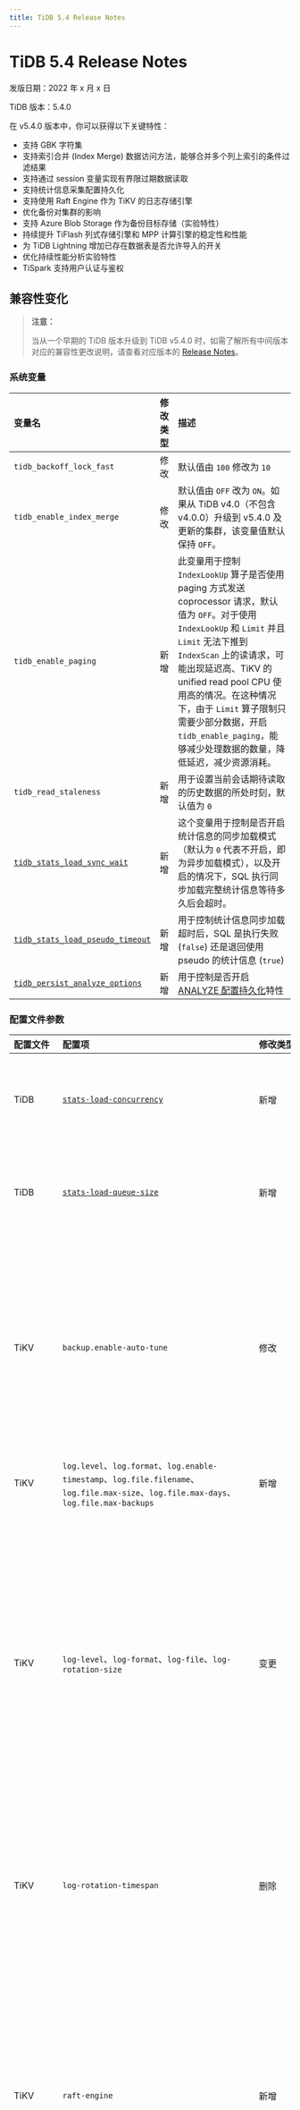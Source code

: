 ```yaml
---
title: TiDB 5.4 Release Notes
---
```


# TiDB 5.4 Release Notes

发版日期：2022 年 x 月 x 日

TiDB 版本：5.4.0

在 v5.4.0 版本中，你可以获得以下关键特性：

+ 支持 GBK 字符集
+ 支持索引合并 (Index Merge) 数据访问方法，能够合并多个列上索引的条件过滤结果
+ 支持通过 session 变量实现有界限过期数据读取
+ 支持统计信息采集配置持久化
+ 支持使用 Raft Engine 作为 TiKV 的日志存储引擎
+ 优化备份对集群的影响
+ 支持 Azure Blob Storage 作为备份目标存储（实验特性）
+ 持续提升 TiFlash 列式存储引擎和 MPP 计算引擎的稳定性和性能
+ 为 TiDB Lightning 增加已存在数据表是否允许导入的开关
+ 优化持续性能分析实验特性
+ TiSpark 支持用户认证与鉴权

## 兼容性变化

> **注意：**
>
> 当从一个早期的 TiDB 版本升级到 TiDB v5.4.0 时，如需了解所有中间版本对应的兼容性更改说明，请查看对应版本的 [Release Notes](/releases/release-notes.md)。

### 系统变量

|  变量名    |  修改类型    |  描述    |
| :---------- | :----------- | :----------- |
|  `tidb_backoff_lock_fast` | 修改 | 默认值由 `100` 修改为 `10` |
| `tidb_enable_index_merge` | 修改 | 默认值由 `OFF` 改为 `ON`。如果从 TiDB v4.0（不包含 v4.0.0）升级到 v5.4.0 及更新的集群，该变量值默认保持 `OFF`。 |
| `tidb_enable_paging`  | 新增 | 此变量用于控制 `IndexLookUp` 算子是否使用 paging 方式发送 coprocessor 请求，默认值为 `OFF`。对于使用 `IndexLookUp` 和 `Limit` 并且 `Limit` 无法下推到 `IndexScan` 上的读请求，可能出现延迟高、TiKV 的 unified read pool CPU 使用高的情况。在这种情况下，由于 `Limit` 算子限制只需要少部分数据，开启 `tidb_enable_paging`，能够减少处理数据的数量，降低延迟，减少资源消耗。 |
| `tidb_read_staleness` | 新增 | 用于设置当前会话期待读取的历史数据的所处时刻，默认值为 `0` |
| [`tidb_stats_load_sync_wait`](/system-variables.md#tidb_stats_load_sync_wait-从-v540-版本开始引入) | 新增 | 这个变量用于控制是否开启统计信息的同步加载模式（默认为 `0` 代表不开启，即为异步加载模式），以及开启的情况下，SQL 执行同步加载完整统计信息等待多久后会超时。 |
| [`tidb_stats_load_pseudo_timeout`](/system-variables.md#tidb_stats_load_pseudo_timeout-从-v540-版本开始引入) | 新增 | 用于控制统计信息同步加载超时后，SQL 是执行失败(`false`) 还是退回使用 pseudo 的统计信息 (`true`) |
| [`tidb_persist_analyze_options`](/system-variables.md#tidb_persist_analyze_options-从-v540-版本开始引入)  | 新增  | 用于控制是否开启[ ANALYZE 配置持久化](/statistics.md#analyze-配置持久化)特性 |

### 配置文件参数

|  配置文件    |  配置项    |  修改类型    |  描述    |
| :---------- | :----------- | :----------- | :----------- |
| TiDB | [`stats-load-concurrency`](/tidb-configuration-file.md#stats-load-concurrency-从-v540-版本开始引入) | 新增 |  用于设置 TiDB 统计信息同步加载功能可以并发处理的最大列数，默认值为 `5`             |
| TiDB | [`stats-load-queue-size`](/tidb-configuration-file.md#stats-load-queue-size-从-v540-版本开始引入)   | 新增 |  用于设置 TiDB 统计信息同步加载功能最多可以缓存多少列的请求，默认值为 `1000`             |
| TiKV | `backup.enable-auto-tune` | 修改 | 在 v5.3.0 中默认值为 `false`，自 v5.4.0 起默认值改为 `true`。表示在集群资源占用率较高的情况下，是否允许 BR 自动限制备份使用的资源以求减少对集群的影响。在默认配置下，备份速度可能下降。 |
| TiKV | `log.level`、`log.format`、`log.enable-timestamp`、`log.file.filename`、`log.file.max-size`、`log.file.max-days`、`log.file.max-backups` | 新增  | 参数说明见 [TiKV 配置文件 - log](/tikv-configuration-file.md#log-从-v540-版本开始引入)。 |
| TiKV | `log-level`、`log-format`、`log-file`、`log-rotation-size` | 变更 | 将 TiKV log 参数名改为与 TiDB log 参数一致的命名方式，即 `log.level`、`log.format`、`log.enable-timestamp`。如果 TiKV log 参数为非默认值则保持兼容；如果同时配置 TiKV log 参数和 TiDB log 命名方式的参数，使用 TiDB log 命名方式的参数。详情参见 [TiKV 配置文件 - log](/tikv-configuration-file.md#log-从-v540-版本开始引入)。 |
| TiKV  |  `log-rotation-timespan`  | 删除 |  轮换日志的时间跨度。当超过该时间跨度，日志文件会被轮换，即在当前日志文件的文件名后附加一个时间戳，并创建一个新文件。 |
| TiKV | `raft-engine` | 新增 | 包含 `enable`、`dir`、`batch-compression-threshold`、`bytes-per-sync`、`target-file-size`、`purge-threshold`、`recovery-mode`、`recovery-read-block-size`、`recovery-read-block-size`、`recovery-threads`，详情参见 [TiKV 配置文件：raft-engine](/tikv-configuration-file.md#raft-engine)。|
| TiKV | `snap-generator-pool-size` | 新增 | `snap-generator` 线程池大小，默认值为 `2` |
| TiKV | `raftstore.raft-log-gc-tick-interval` | 修改 | 默认值修改为 `3s` |
| TiKV | `raftstore.raft-log-compact-sync-interval` | 新增 | 控制 CompactLog 命令的间隔，默认值为 `2s` |
| PD | `log.level` | 修改 | 默认值由 "INFO" 改为 "info"，保证大小写不敏感 |
| PD | `hot-regions-write-interval` | 新增 |  设置 PD 存储 Hot Region 信息的时间间隔。默认值为 `10m`。 |
| PD | `hot-regions-reserved-days` | 新增 | 设置 PD 保留的 Hot Region 信息的最长时间。默认值为 `7`。
| TiFlash | `profile.default.enable_elastic_threadpool` | 新增  |  表示是否启用可自动扩展的线程池。打开该配置项可以显著提高 TiFlash 在高并发场景的 CPU 利用率。默认值为 `false`。|
| TiDB Data Migration (DM) | `collation_compatible` | 同步 CREATE 语句中缺省 Collation 的方式，可选 "loose" 和 "strict"，默认为 "loose"。 |
| TiFlash | `storage.format_version` | 新增可选值 | 表示 DTFile 储存文件格式，默认值为 `2`。|
| TiFlash | `logger.count` | 修改 | 默认值修改为 `10` |
| TiFlash | `status.metrics_port` | 修改 | 默认值修改为 `8234` |
| TiFlash | `raftstore.apply-pool-size` | 新增 | 处理 Raft 数据落盘的线程池中线程的数量，默认值为 `4`。 |
| TiFlash | `raftstore.store-pool-size` | 新增 | 处理 Raft 的线程池中线程的数量，即 Raftstore 线程池的大小，默认值为 `4`。 |
| TiCDC | `enable-tidb-extension` | 新增 |  开启该配置项后，TiCDC 在 Canal-JSON 协议格式中附加 TiDB 扩展字段。                  |
| TiCDC | `max-message-bytes` | 修改 | 将 Kafka sink 模块的 `max-message-bytes` 默认值设置为 `10M`  |
| TiCDC | `partition-num`      | 修改 | 将 Kafka Sink `partition-num` 的默认值改由 `4` 为 `3`，使 TiCDC 更加平均地分发消息到各个 Kafka partition |

### 其他

- TiDB Dashboard 默认不再使用 `root` + 空密码登录。

    从 v5.4.0开始，使用 TiUP 启动集群时推荐使用 `start --initial`。执行该操作启动集群后，会为 `root` 账号自动生成一个随机密码，`root` 账号登录 Dashboard 需要使用这个密码。

- 为 TiDB 和 PD 之间新增接口。使用 `information_schema.TIDB_HOT_REGIONS_HISTORY` 系统表时，TiDB 需要使用匹配的 PD 版本。
- TiDB Server、PD Server 和 TiKV Server 将采用统一的参数命名方式来管理日志命名、输出格式、轮转和过期的规则。参见 [TiKV 配置文件 - log](/tikv-configuration-file.md#log-从-v540-版本开始引入)。

## 新功能

### SQL

- **TiDB 从 v5.4.0 起支持 GBK 字符集**

    在 v5.4.0 前，TiDB 支持 `ascii`、`binary`、`latin1`、`utf8` 和 `utf8mb4` 字符集。为了更好的支持中文用户，TiDB 从 v5.4.0 版本开始支持 GBK 字符集，同时支持 `gbk_bin` 和 `gbk_chinese_ci` 两种排序规则。

    在使用 GBK 字符集时，请注意以下兼容性限制：

    - TiFlash 暂不支持 GBK 字符。
    - TiCDC 暂不支持 GBK 字符。
    - 如果 `character_set_client` 和 `character_set_connection` 都是 `gbk` 时，处理非法 GBK 字符与 MySQL 存在兼容性问题。
    - `character_set_client` 在处理 `prepare` 语句时可能出现兼容性问题。
    - TiDB 不支持 `_gbk"xxx"` 的用法，但是支持 `_utf8mb4"xxx"` 的用法。而 MySQL 对于 `_charset"xxx"` 的用法都支持。
    - TiDB Lightning 在 v5.4.0 之前不支持导入 `charset=GBK` 的表。BR 在 v5.3.0 之前不支持恢复 `charset=GBK` 的表。

### 安全

- **TiSpark 支持用户认证与鉴权**

    TiSpark 提供数据库和表级别的读写授权验证以及数据库用户认证验证。开启该功能后，能避免业务侧未经授权运行抽数等批量任务获取数据，提高线上集群的稳定性和数据安全性。从 TiSpark v2.5.0 起开始支持。

    该功能默认关闭。开启后，如果用户没有对应的权限，通过 TiSpark 操作会抛出对应的异常。

### 性能

- **新增 Raft Engine（实验特性）**

    支持使用 [Raft Engine](https://github.com/tikv/raft-engine) 作为 TiKV 的日志存储引擎。与使用 RocksDB 相比，Raft Engine 可以减少至多 40% 的 TiKV I/O 写流量和 10% 的 CPU 使用，同时在特定负载下提升 5% 左右前台吞吐，减少 20% 尾延迟。

    由于 Raft Engine 涉及数据格式改动，目前仍属于实验特性，并默认关闭。同时请注意最新的 Raft Engine 不与 v5.4.0 版本前的 Raft Engine 兼容。因此在进行跨越 v5.4.0 版本的升级和降级之前，需要确保已有 TiKV 节点上的 Raft Engine 已被关闭。

    [用户文档](/tikv-configuration-file.md#raft-engine)

- **持续提升 TiFlash 列式存储引擎和 MPP 计算引擎的稳定性和性能**

    - 支持将更多函数下推至 MPP 引擎
        - 字符串函数：`LPAD()`、`RPAD()`、`STRCMP()`
        - 日期时间函数：`ADDDATE()`、`DATE_ADD()`、`DATE_SUB()`、`SUBDATE()`、`QUARTER()`
    - 引入动态线程池，提升资源利用率（实验特性）
    - 新增或修改一些 TiFlash 已有配置的默认值，提升 TiFlash 的性能和稳定性
    - 提升由行存到列存数据同步处理时对 raft log 的解码 (decoding) 效率，此环节的 CPU 使用率最多可降低 90%
    - TiFlash 调整了文件系统中 Delta Tree 相关的默认参数，使之更适合一般的生产环境

- **通过 session 变量实现有界限过期数据读取**

    TiDB 是基于 Raft 协议的多副本分布式数据库。面对高并发，高吞吐业务场景，可以通过follower 节点实现读性能扩展，构建读写分离架构。

    针对不同的业务场景，follower 提供强一致读和弱一致过期读两种读模式。强一致读满足数据实时性要求严格的业务场景，但是因为 leader 和 follower 的数据同步延迟、吞吐较低、延迟较高，特别是在跨机房架构下延迟问题被进一步放大。

    在对数据实时性要求不高的业务场景下，可以选择过期读模式。使用该模式可以降低延迟和提升吞吐。TiDB 目前支持通过显示只读事务或 SQL 语句的方式实现过期读。两种方式均支持指定时间的精确过期读和指定时间边界的过期读两种模式，详细用法请参考[过期读文档](/read-historical-data.md)。

    从 v5.4.0 版本开始 TiDB 支持通过 session 变量设置有界限过期读，进一步提升易用性，具体设置如下：

    ```sql
    set @@tidb_replica_read=leader_and_follower
    set @@tidb_read_staleness="-5"
    ```

    通过该设置，可以实现就近选取 leader 或 follower 节点，并读取 5 秒钟前的最新过期数据，满足准实时场景下低延迟高吞吐数据访问的业务诉求，降低研发门槛，提升易用性。

- **TiDB 正式发布索引合并 (Index Merge) 功能**

    [索引合并](/explain-index-merge.md) 是在 TiDB v4.0 版本中作为实验特性引入的一种查询执行方式的优化，可以大幅提高查询在扫描多列数据时条件过滤的效率。例如对以下的查询，若 `WHERE` 子句中两个 `OR` 连接的过滤条件在各自包含的 _key1_ 与 _key2_ 两个列上都存在索引，则 _索引合并_ 可以同时利用  _key1_ 与 _key2_ 上的索引分别进行过滤，然后合并出最终的结果。

    ```sql
    SELECT * FROM table WHERE key1 <= 100 OR key2 = 200;
    ```

    以往 TiDB 在一个表上的查询只能使用一个索引，无法同时使用多个索引进行条件过滤。相较以往，_索引合并_ 避免了此情况下可能不必要的大量数据扫描，也可以使得需要灵活查询不特定多列数据组合的用户利用单列上的索引达到高效稳定的查询，无需大量构建多列复合索引。

    本版本正式发布了 _索引合并 (Index Merge)_ 特性，但仍存在以下的使用条件和限制（详情请参见[用户文档](/explain-index-merge.md)）：

    目前 TiDB 的 _索引合并_ 优化只限于 _析取范式_ (X<sub>1</sub> ⋁ X<sub>2</sub> ⋁ …X<sub>n</sub>)，即 `WHERE` 子句中过滤条件连接词为 `OR`。

    如果全新部署的集群版本为 v5.4.0 或以上，此特性默认开启。如果是从 v5.4.0 以前的版本升级到 v5.4.0 或以上的，默认保持升级前此特性的开闭状态（v4.0 之前无此项特性的版本也视同关闭），需要由用户自己决定是否开启。

### 稳定性

- **支持统计信息采集配置持久化**

    统计信息是优化器生成执行计划时所参考的基础信息之一，统计信息的准确性直接影响生成的执行计划是否合理。为了保证统计信息的准确性，有时候需要针对不同的表、分区、索引设置不同的采集配置项。

    TiDB 从 v5.4.0 版本开始支持通过 `analyze` 命令采集统计信息并持久化指定的配置项，方便后续的统计信息采集沿用已有配置项。具体配置项信息请参考 [`Analyze` 文档](/sql-statements/sql-statement-analyze-table.md#analyze)的 `AnalyzeOption` 章节。

    - 开启采集配置项持久化

        设置 `tidb_analyze_version = 2` 且 `tidb_persist_analyze_options = true` 会开启配置项持久化。开启后，手动 analyze 指定的所有配置项会被持久化并覆盖已有选项。后续的手动或自动 analyze 任务会沿用已有配置项进行统计信息采集，直到持久化功能关闭或用户手动指定新的采集配置项。

    - 关闭采集配置项持久化

        设置 `tidb_analyze_version = 1` 或 `tidb_persist_analyze_options = false` 会关闭采集配置项持久化功能。持久化关闭后，已有配置项不会被删除，但不记录新增配置项。新采集任务不会沿用已有的持久化配置项，再次开启采集配置项持久化将会直接使用已有的配置项进行统计信息采集。如果需要更新已有的配置项，请手动执行 `analyze` 命令并指定新的采集配置项。


## 高可用和容灾

- **优化备份对集群的影响**

    Backup & Restore (BR) 增加了备份线程自动调节功能。该功能通过监控集群资源的使用率自动调节备份的线程数的方式，降低备份过程对集群的影响。在某些 Case 验证中，通过增加集群用于备份的资源和开启备份线程自动调节功能，备份的影响可以降低到 10% 以下。

    该功能默认开启，但是如果你在离线环境中进行备份，可以关闭该功能来获得更高的备份速度。

    详细文档请阅读 [BR 自动调节](/br/br-features.md#自动调节-从-v54-版本开始引入)。

- **支持 Azure Blob Storage 作为备份目标存储（实验特性）**

    Backup & Restore (BR) 支持 Azure Blob Storage 作为备份的远端目标存储。在 Azure Cloud 环境部署 TiDB 的用户，可以支持使用该功能将集群数据备份到 Azure Blob Storage 服务中。

    该功能目前是实验特性，详细情况参考 [BR 支持 Azure Blob Storage 远端存储](/br/backup-and-restore-azblob.md)。


### 数据迁移

- **为 TiDB Lightning 增加已存在数据表是否允许导入的开关**

    为 TiDB Lightning 增加 `incremental-import` 开关。默认值为 `false`，表明目标表已存在数据时将不会执行导入。将默认值改为 `true` 则继续导入。注意，当使用并行导入特性时，需要将该配置项设为 `true`。

- **在 TiDB Lightning 中添加重复数据的检测**

    在 `backend=local` 模式下，数据导入完成之前 TiDB Lightning 会输出冲突数据，然后从数据库中删除这些冲突数据。用户可以在导入完成后解析冲突数据，并根据业务规则选择适合的数据进行插入。建议根据冲突数据清洗上游数据源，避免在后续增量数据迁移阶段遇到冲突数据而造成数据不一致。

- **在 TiDB Data Migration (DM) 中 优化 relay log 的使用方式**

    - 恢复 `source` 配置中 `enable-relay` 开关
    - 增加 `start-relay` 或 `stop-relay` 命令中动态开启或关闭 relay log 的功能
    - relay log 的开启状态与 `source` 绑定，source 迁移到任意 DM-worker 均保持原有开启或关闭状态
    - relay log 的存放路径移至 DM-worker 配置文件

- **在 DM 中优化排序规则的处理方式**

    增加 `collation_compatible` 开关，支持 `strict` 和 `loose`（默认）两种模式。如果对排序规则要求不严格，允许排序规则不一致，使用默认的 `loose` 模式可使同步正常进行；如果对排序规则要求严格，排序规则不一致导致报错，则可以使用 `strict` 模式。

- **在 DM 中 优化 `transfer source`，支持平滑执行同步任务**

    当 DM-worker 所在各节点负载不均衡时，`transfer source` 命令可用于手动将某 `source` 配置迁移到其他节点。优化后的 `transfer source` 简化了用户操作步骤，不再要求先暂停所有关联 task 而是直接执行平滑迁移，DM 将在内部完成所需操作。

- **DM OpenAPI 特性 GA**

    DM 支持通过 API 的方式进行日常管理，包括增加数据源、管理任务等。本次更新 OpenAPI 从实验特性转为正式特性。

### 问题诊断效率

- **Top SQL（实验特性）**

    新推出实验性特性 Top SQL（默认关闭），帮助用户轻松找到节点中负载贡献较大的查询。

    [用户文档](/dashboard/top-sql.md)

### TiDB 数据共享订阅

- **优化 TiCDC 对集群的影响**

    大幅降低了 TiCDC 启用后，对 TiDB 集群的性能影响。在实验室环境中，TiCDC 对 TiDB 的性能影响可以降低到 5% 以下。

### 部署及运维

- **持续性能分析（实验特性）**

    - 支持更多组件：支持 TiFlash 组件查看 CPU Profiling
    - 支持更方便的查看形式：支持以火焰图形式查看 CPU Profiling 和 Goroutine 结果。
    - 支持更多部署环境：支持在 TiDB Operator 部署环境下启用持续性能分析功能。

    该功能默认关闭，需进入 TiDB Dashboard 持续性能分析页面开启，开启方法见[用户文档](/dashboard/continuous-profiling.md)。

    要使用持续性能分析功能，集群须由 TiUP v1.9.0 及以上版本或 TiDB Operator vx.x.x（TBD）及以上版本升级或安装。

## 提升改进

+ TiDB

    - 新增系统变量 `tidb_enable_paging`，开启该功能可显著降低使用 `IndexLookUp` 和 `Limit` 并且 `Limit` 数据较小且无法下推到 `IndexScan` 上的读请求的延迟 [#30578](https://github.com/pingcap/tidb/issues/30578)

+ TiKV

    - Coprocessor 支持分页 API 进行流式处理 [#11448](https://github.com/tikv/tikv/issues/11448)
    - 支持 `read-through-lock`，使读操作不需要等待清理 secondary lock [#11402](https://github.com/tikv/tikv/issues/11402)
    - 增加了磁盘保护机制，尽量避免磁盘空间耗尽导致 panic [#10960](https://github.com/tikv/tikv/issues/10960) [#10959](https://github.com/tikv/tikv/issues/10959) [#10926](https://github.com/tikv/tikv/issues/10926) [#10925](https://github.com/tikv/tikv/issues/10925) [#10895](https://github.com/tikv/tikv/issues/10895) [#10894](https://github.com/tikv/tikv/issues/10894) [#10868](https://github.com/tikv/tikv/issues/10868) [#10840](https://github.com/tikv/tikv/issues/10840) [#10839](https://github.com/tikv/tikv/issues/10839) [#10819](https://github.com/tikv/tikv/issues/10819) [#10801](https://github.com/tikv/tikv/issues/10801)
    - 日志支持存档和轮替 [#11651](https://github.com/tikv/tikv/issues/11651)
    - 减少 Raft 客户端的系统调用并提高 CPU 效率 [#11309](https://github.com/tikv/tikv/issues/11309)
    - Coprocessor 支持下推 substring 到 TiKV [#11495](https://github.com/tikv/tikv/issues/11495)
    - 通过跳过读锁提高在 RC 隔离级别中扫描的性能 [#11485](https://github.com/tikv/tikv/issues/11485)
    - 减少备份使用的默认线程池大小，并在压力大时限制其使用 [#11000](https://github.com/tikv/tikv/issues/11000)
    - 支持动态调整 Apply 和 Store 线程池大小 [#11159](https://github.com/tikv/tikv/issues/11159)
    - 支持配置 `snap-generator` 线程池大小 [#11247](https://github.com/tikv/tikv/issues/11247)

+ PD

+ TiFlash

+ Tools

    + Backup & Restore (BR)

    + TiCDC

    + TiDB Data Migration (DM)

    + TiDB Lightning

    + Dumpling

    + TiDB Binlog

## Bug 修复

+ TiDB

+ TiKV

    + 修复 MVCC 删除记录可能不会被 GC 删除的问题 [#11217](https://github.com/tikv/tikv/issues/11217)
    + 修复悲观事务中 prewrite 请求重试在极少数情况下影响数据一致性的风险 [#11187](https://github.com/tikv/tikv/issues/11187)
    + 修复 GC 扫描导致的内存溢出 [#11410](https://github.com/tikv/tikv/issues/11410)
    + 修复当达到磁盘容量满时 RocksDB flush 或 compaction 导致的 panic [#11224](https://github.com/tikv/tikv/issues/11224)

+ PD

+ TiFlash

+ Tools

    + Backup & Restore (BR)

    + TiCDC

    + TiDB Data Migration (DM)

    + TiDB Lightning

    + Dumpling

    + TiDB Binlog


